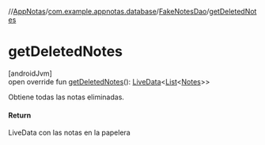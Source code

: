 //[AppNotas](../../../index.md)/[com.example.appnotas.database](../index.md)/[FakeNotesDao](index.md)/[getDeletedNotes](get-deleted-notes.md)

# getDeletedNotes

[androidJvm]\
open override fun [getDeletedNotes](get-deleted-notes.md)(): [LiveData](https://developer.android.com/reference/kotlin/androidx/lifecycle/LiveData.html)&lt;[List](https://kotlinlang.org/api/latest/jvm/stdlib/kotlin-stdlib/kotlin.collections/-list/index.html)&lt;[Notes](../-notes/index.md)&gt;&gt;

Obtiene todas las notas eliminadas.

#### Return

LiveData con las notas en la papelera
